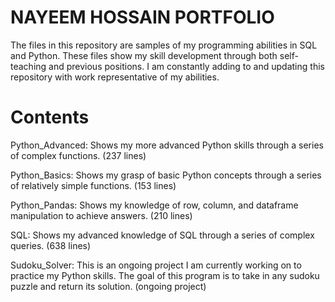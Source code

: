 # NAYEEM HOSSAIN PORTFOLIO
The files in this repository are samples of my programming abilities in SQL and Python. These files show my skill development through both self-teaching and previous positions. I am constantly adding to and updating this repository with work representative of my abilities.

# Contents
Python_Advanced: Shows my more advanced Python skills through a series of complex functions. (237 lines)

Python_Basics: Shows my grasp of basic Python concepts through a series of relatively simple functions. (153 lines)

Python_Pandas: Shows my knowledge of row, column, and dataframe manipulation to achieve answers. (210 lines)

SQL: Shows my advanced knowledge of SQL through a series of complex queries. (638 lines)

Sudoku_Solver: This is an ongoing project I am currently working on to practice my Python skills. The goal of this program is to take in any sudoku puzzle and return its solution. (ongoing project)
